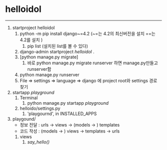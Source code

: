 # helloidol

---

1. startproject helloidol
   1. python -m pip install django~=4.2 (~=는 4.2의 최신버전을 설치 ==는 4.2를 설치 )
      1. pip list (설치된 list를 볼 수 있다)
   2. django-admin startproject _helloidol_ .
   3. [python manage.py migrate] 
      1. 바로 python manage.py migrate runserver 하면 manage.py만들고 runserver함
   4. python manage.py runserver
   5. File => settings => language => django 에 project root와 settings 경로 찾기
2. startapp _playground_
   1. Terminal
      1. python manage.py startapp _playground_
   2. helloido/settings.py
      1. 'playgournd', in INSTALLED_APPS
3. playgound/
   - 정보 전달 : urls -> views -> (models -> ) templates
   - 코드 작성 : (models -> ) views -> templates -> urls
   1. views
      1. _say_hello()_